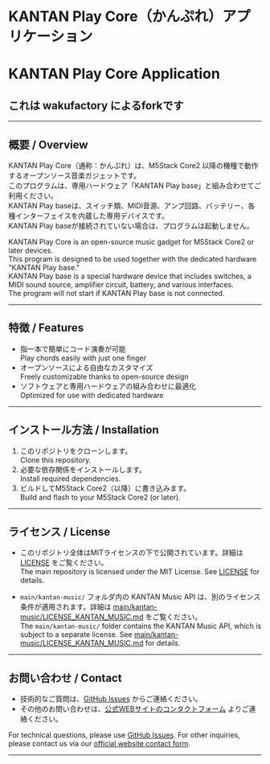 # KANTAN Play Core（かんぷれ）アプリケーション  
# KANTAN Play Core Application


## これは wakufactory によるforkです
---

## 概要 / Overview

KANTAN Play Core（通称：かんぷれ）は、M5Stack Core2 以降の機種で動作するオープンソース音楽ガジェットです。  
このプログラムは、専用ハードウェア「KANTAN Play base」と組み合わせてご利用ください。  
KANTAN Play baseは、スイッチ類、MIDI音源、アンプ回路、バッテリー、各種インターフェイスを内蔵した専用デバイスです。  
KANTAN Play baseが接続されていない場合は、プログラムは起動しません。

KANTAN Play Core is an open-source music gadget for M5Stack Core2 or later devices.  
This program is designed to be used together with the dedicated hardware "KANTAN Play base."  
KANTAN Play base is a special hardware device that includes switches, a MIDI sound source, amplifier circuit, battery, and various interfaces.  
The program will not start if KANTAN Play base is not connected.

---

## 特徴 / Features

- 指一本で簡単にコード演奏が可能  
  Play chords easily with just one finger  
- オープンソースによる自由なカスタマイズ  
  Freely customizable thanks to open-source design  
- ソフトウェアと専用ハードウェアの組み合わせに最適化  
  Optimized for use with dedicated hardware  

---

## インストール方法 / Installation

1. このリポジトリをクローンします。  
   Clone this repository.
2. 必要な依存関係をインストールします。  
   Install required dependencies.
3. ビルドしてM5Stack Core2（以降）に書き込みます。  
   Build and flash to your M5Stack Core2 (or later).

---

## ライセンス / License

- このリポジトリ全体はMITライセンスの下で公開されています。詳細は [LICENSE](./LICENSE) をご覧ください。  
  The main repository is licensed under the MIT License. See [LICENSE](./LICENSE) for details.

- `main/kantan-music/` フォルダ内の KANTAN Music API は、別のライセンス条件が適用されます。詳細は [main/kantan-music/LICENSE_KANTAN_MUSIC.md](./main/kantan-music/LICENSE_KANTAN_MUSIC.md) をご覧ください。  
  The `main/kantan-music/` folder contains the KANTAN Music API, which is subject to a separate license. See [main/kantan-music/LICENSE_KANTAN_MUSIC.md](./main/kantan-music/LICENSE_KANTAN_MUSIC.md) for details.

---

## お問い合わせ / Contact

- 技術的なご質問は、[GitHub Issues](https://github.com/InstaChord/KANTAN_Play_core/issues) からご連絡ください。
- その他のお問い合わせは、[公式WEBサイトのコンタクトフォーム](https://instachord.com/contact/) よりご連絡ください。

For technical questions, please use [GitHub Issues](https://github.com/InstaChord/KANTAN_Play_core/issues).
For other inquiries, please contact us via our [official website contact form](https://en.instachord.com/#contact).


---


